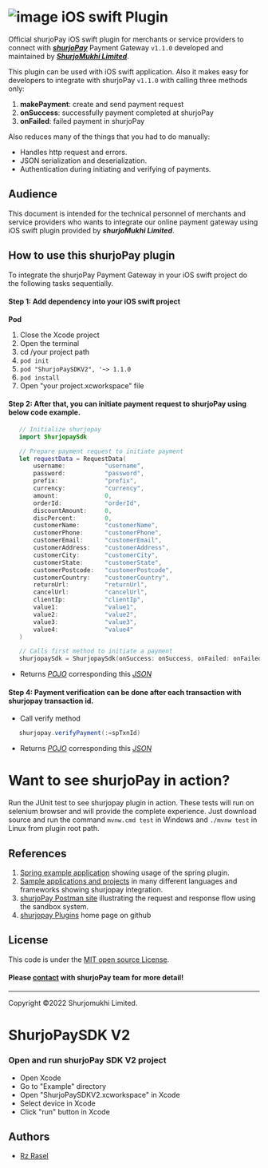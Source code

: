 # ![image](https://user-images.githubusercontent.com/57352037/155895117-523cfb9e-d895-47bf-a962-2bcdda49ad66.png) iOS swift Plugin

Official shurjoPay iOS swift plugin for merchants or service providers to connect with [**_shurjoPay_**](https://shurjopay.com.bd) Payment Gateway ``` v1.1.0 ``` developed and maintained by [_**ShurjoMukhi Limited**_](https://shurjomukhi.com.bd).

This plugin can be used with iOS swift application.
Also it makes easy for developers to integrate with shurjoPay ``` v1.1.0 ``` with calling three methods only:

1. **makePayment**: create and send payment request
1. **onSuccess**: successfully payment completed at shurjoPay
1. **onFailed**: failed payment in shurjoPay

Also reduces many of the things that you had to do manually:

- Handles http request and errors.
- JSON serialization and deserialization.
- Authentication during initiating and verifying of payments.
## Audience
This document is intended for the technical personnel of merchants and service providers who wants to integrate our online payment gateway using iOS swift plugin provided by _**shurjoMukhi Limited**_.
## How to use this shurjoPay plugin
To integrate the shurjoPay Payment Gateway in your iOS swift project do the following tasks sequentially.
#### Step 1: Add dependency into your iOS swift project
**Pod**

1. Close the Xcode project
1. Open the terminal
1. cd /your project path
1. ``` pod init ```
1. ``` pod "ShurjoPaySDKV2", '~> 1.1.0 ```
1. ``` pod install ```
1. Open "your project.xcworkspace" file

#### Step 2: After that, you can initiate payment request to shurjoPay using below code example.
 ```swift
	// Initialize shurjopay
	import ShurjopaySdk

	// Prepare payment request to initiate payment
    let requestData = RequestData(
        username:           "username",
        password:           "password",
        prefix:             "prefix",
        currency:           "currency",
        amount:             0,
        orderId:            "orderId",
        discountAmount:     0,
        discPercent:        0,
        customerName:       "customerName",
        customerPhone:      "customerPhone",
        customerEmail:      "customerEmail",
        customerAddress:    "customerAddress",
        customerCity:       "customerCity",
        customerState:      "customerState",
        customerPostcode:   "customerPostcode",
        customerCountry:    "customerCountry",
        returnUrl:          "returnUrl",
        cancelUrl:          "cancelUrl",
        clientIp:           "clientIp",
        value1:             "value1",
        value2:             "value2",
        value3:             "value3",
        value4:             "value4"
    )

	// Calls first method to initiate a payment
	shurjopaySdk = ShurjopaySdk(onSuccess: onSuccess, onFailed: onFailed)
 ```
- Returns [_POJO_](https://github.com/shurjopay-plugins/sp-plugin-java/blob/main/src/main/java/com/shurjomukhi/model/PaymentRes.java) corresponding this [_JSON_](https://github.com/shurjopay-plugins/sp-plugin-spring/blob/main/src/test/resources/sample-msg/payment-res.json)

#### Step 4: Payment verification can be done after each transaction with shurjopay transaction id.
- Call verify method
 ```java
	shurjopay.verifyPayment(:=spTxnId)
 ```
- Returns [_POJO_](https://github.com/shurjopay-plugins/sp-plugin-java/blob/develop/src/main/java/com/shurjomukhi/model/VerifiedPayment.java) corresponding this [_JSON_](https://github.com/shurjopay-plugins/sp-plugin-spring/blob/develop/src/test/resources/sample-msg/verification-res.json)
# Want to see shurjoPay in action?
Run the JUnit test to see shurjopay plugin in action. These tests will run on selenium browser and will provide the complete experience. Just download source and run the command ```mvnw.cmd test``` in Windows and ```./mvnw test``` in Linux from plugin root path.
## References
1. [Spring example application](https://github.com/shurjopay-plugins/sp-plugin-usage-examples/tree/main/spring-app-spring-plugin) showing usage of the spring plugin.
2. [Sample applications and projects](https://github.com/shurjopay-plugins/sp-plugin-usage-examples) in many different languages and frameworks showing shurjopay integration.
3. [shurjoPay Postman site](https://documenter.getpostman.com/view/6335853/U16dS8ig) illustrating the request and response flow using the sandbox system.
4. [shurjopay Plugins](https://github.com/shurjopay-plugins) home page on github
## License
This code is under the [MIT open source License](https://github.com/shurjopay-plugins/sp-plugin-spring/blob/develop/LICENSE).
#### Please [contact](https://shurjopay.com.bd/#contacts) with shurjoPay team for more detail!
<hr>
Copyright ©️2022 Shurjomukhi Limited.

# ShurjoPaySDK V2

### Open and run shurjoPay SDK V2 project
- Open Xcode
- Go to "Example" directory
- Open "ShurjoPaySDKV2.xcworkspace" in Xcode
- Select device in Xcode
- Click "run" button in Xcode

## Authors
- [Rz Rasel](https://github.com/rzrasel)
